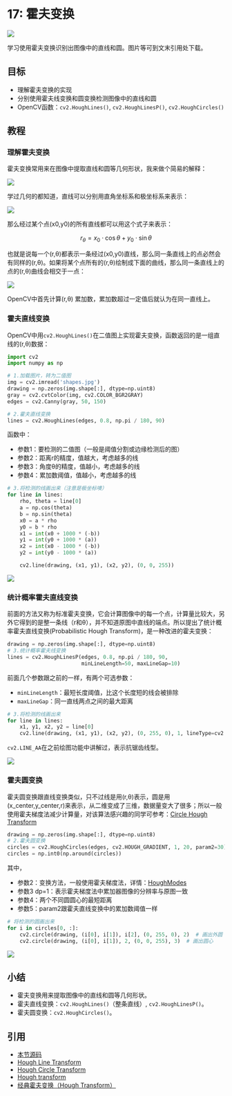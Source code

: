 # 17: 霍夫变换

![](http://cos.codec.wang/cv2_understand_hough_transform.jpg)

学习使用霍夫变换识别出图像中的直线和圆。图片等可到文末引用处下载。

## 目标

* 理解霍夫变换的实现
* 分别使用霍夫线变换和圆变换检测图像中的直线和圆
* OpenCV函数：`cv2.HoughLines()`, `cv2.HoughLinesP()`, `cv2.HoughCircles()`

## 教程

### 理解霍夫变换

霍夫变换常用来在图像中提取直线和圆等几何形状，我来做个简易的解释：

![](http://cos.codec.wang/cv2_understand_hough_transform.jpg)

学过几何的都知道，直线可以分别用直角坐标系和极坐标系来表示：

![](http://cos.codec.wang/cv2_line_expression_in_coordinate.jpg)

那么经过某个点\(x0,y0\)的所有直线都可以用这个式子来表示：

$$
r_\theta=x_0\cdot\cos \theta+y_0\cdot\sin \theta
$$

也就是说每一个\(r,θ\)都表示一条经过\(x0,y0\)直线，那么同一条直线上的点必然会有同样的\(r,θ\)。如果将某个点所有的\(r,θ\)绘制成下面的曲线，那么同一条直线上的点的\(r,θ\)曲线会相交于一点：

![](http://cos.codec.wang/cv2_curve_of_r_theta.jpg)

OpenCV中首先计算\(r,θ\) 累加数，累加数超过一定值后就认为在同一直线上。

### 霍夫直线变换

OpenCV中用`cv2.HoughLines()`在二值图上实现霍夫变换，函数返回的是一组直线的\(r,θ\)数据：

```python
import cv2
import numpy as np

# 1.加载图片，转为二值图
img = cv2.imread('shapes.jpg')
drawing = np.zeros(img.shape[:], dtype=np.uint8)
gray = cv2.cvtColor(img, cv2.COLOR_BGR2GRAY)
edges = cv2.Canny(gray, 50, 150)

# 2.霍夫直线变换
lines = cv2.HoughLines(edges, 0.8, np.pi / 180, 90)
```

函数中：

* 参数1：要检测的二值图（一般是阈值分割或边缘检测后的图）
* 参数2：距离r的精度，值越大，考虑越多的线
* 参数3：角度θ的精度，值越小，考虑越多的线
* 参数4：累加数阈值，值越小，考虑越多的线

```python
# 3.将检测的线画出来（注意是极坐标噢）
for line in lines:
    rho, theta = line[0]
    a = np.cos(theta)
    b = np.sin(theta)
    x0 = a * rho
    y0 = b * rho
    x1 = int(x0 + 1000 * (-b))
    y1 = int(y0 + 1000 * (a))
    x2 = int(x0 - 1000 * (-b))
    y2 = int(y0 - 1000 * (a))

    cv2.line(drawing, (x1, y1), (x2, y2), (0, 0, 255))
```

![](http://cos.codec.wang/cv2_hough_line_function.jpg)

### 统计概率霍夫直线变换

前面的方法又称为标准霍夫变换，它会计算图像中的每一个点，计算量比较大，另外它得到的是整一条线（r和θ），并不知道原图中直线的端点。所以提出了统计概率霍夫直线变换\(Probabilistic Hough Transform\)，是一种改进的霍夫变换：

```python
drawing = np.zeros(img.shape[:], dtype=np.uint8)
# 3.统计概率霍夫线变换
lines = cv2.HoughLinesP(edges, 0.8, np.pi / 180, 90,
                        minLineLength=50, maxLineGap=10)
```

前面几个参数跟之前的一样，有两个可选参数：

* `minLineLength`：最短长度阈值，比这个长度短的线会被排除
* `maxLineGap`：同一直线两点之间的最大距离

```python
# 3.将检测的线画出来
for line in lines:
    x1, y1, x2, y2 = line[0]
    cv2.line(drawing, (x1, y1), (x2, y2), (0, 255, 0), 1, lineType=cv2.LINE_AA)
```

`cv2.LINE_AA`在之前绘图功能中讲解过，表示抗锯齿线型。

![](http://cos.codec.wang/cv2_hough_lines_p_function.jpg)

### 霍夫圆变换

霍夫圆变换跟直线变换类似，只不过线是用\(r,θ\)表示，圆是用\(x\_center,y\_center,r\)来表示，从二维变成了三维，数据量变大了很多；所以一般使用霍夫梯度法减少计算量，对该算法感兴趣的同学可参考：[Circle Hough Transform](https://en.wikipedia.org/wiki/Circle_Hough_Transform)

```python
drawing = np.zeros(img.shape[:], dtype=np.uint8)
# 2.霍夫圆变换
circles = cv2.HoughCircles(edges, cv2.HOUGH_GRADIENT, 1, 20, param2=30)
circles = np.int0(np.around(circles))
```

其中，

* 参数2：变换方法，一般使用霍夫梯度法，详情：[HoughModes](https://docs.opencv.org/3.3.1/d7/dbd/group__imgproc.html#ga073687a5b96ac7a3ab5802eb5510fe65)
* 参数3 dp=1：表示霍夫梯度法中累加器图像的分辨率与原图一致
* 参数4：两个不同圆圆心的最短距离
* 参数5：param2跟霍夫直线变换中的累加数阈值一样

```python
# 将检测的圆画出来
for i in circles[0, :]:
    cv2.circle(drawing, (i[0], i[1]), i[2], (0, 255, 0), 2)  # 画出外圆
    cv2.circle(drawing, (i[0], i[1]), 2, (0, 0, 255), 3)  # 画出圆心
```

![](http://cos.codec.wang/cv2_hough_circles_function.jpg)

## 小结

* 霍夫变换用来提取图像中的直线和圆等几何形状。
* 霍夫直线变换：`cv2.HoughLines()`（整条直线）, `cv2.HoughLinesP()`。
* 霍夫圆变换：`cv2.HoughCircles()`。

## 引用

* [本节源码](https://github.com/codecwang/OpenCV-Python-Tutorial/tree/master/17-Hough-Transform)
* [Hough Line Transform](http://opencv-python-tutroals.readthedocs.io/en/latest/py_tutorials/py_imgproc/py_houghlines/py_houghlines.html)
* [Hough Circle Transform](http://opencv-python-tutroals.readthedocs.io/en/latest/py_tutorials/py_imgproc/py_houghcircles/py_houghcircles.html)
* [Hough transform](https://en.wikipedia.org/wiki/Hough_transform)
* [经典霍夫变换（Hough Transform）](https://blog.csdn.net/YuYunTan/article/details/80141392)

